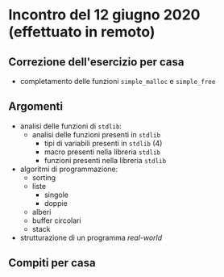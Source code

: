 # Incontro del 12 giugno 2020 (effettuato in remoto)

## Correzione dell'esercizio per casa

* completamento delle funzioni `simple_malloc` e `simple_free`

## Argomenti

* analisi delle funzioni di `stdlib`:
  * analisi delle funzioni presenti in `stdlib`
    * tipi di variabili presenti in `stdlib` (4)
    * macro presenti nella libreria `stdlib`
    * funzioni presenti nella libreria `stdlib`
* algoritmi di programmazione:
  * sorting
  * liste
    * singole
    * doppie
  * alberi
  * buffer circolari
  * stack
* strutturazione di un programma *real-world*

## Compiti per casa
